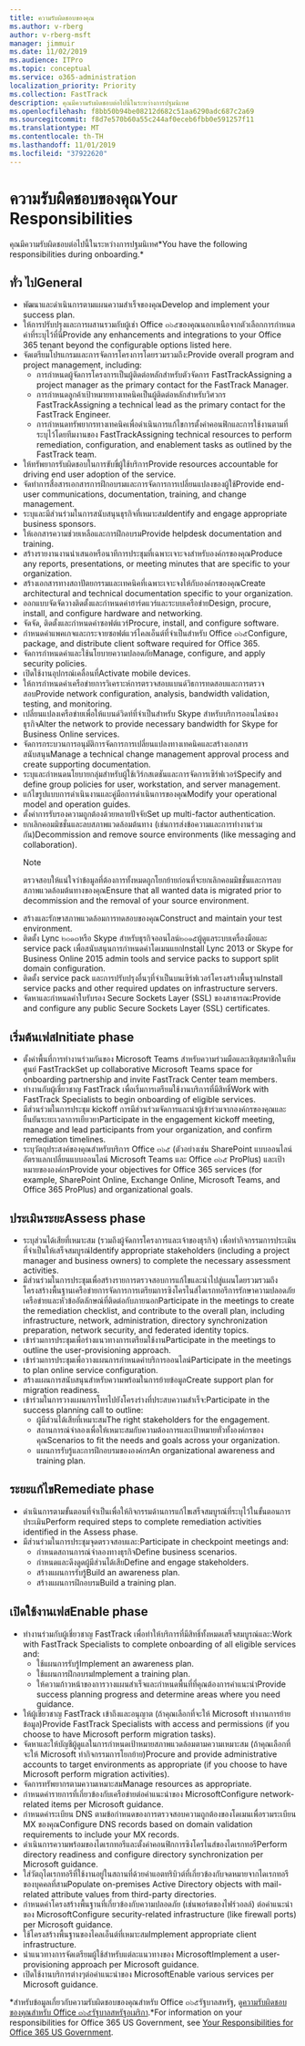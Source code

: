 ```yaml
---
title: ความรับผิดชอบของคุณ
ms.author: v-rberg
author: v-rberg-msft
manager: jimmuir
ms.date: 11/02/2019
ms.audience: ITPro
ms.topic: conceptual
ms.service: o365-administration
localization_priority: Priority
ms.collection: FastTrack
description: คุณมีความรับผิดชอบต่อไปนี้ในระหว่างการปฐมนิเทศ
ms.openlocfilehash: f8bb50b94be08212d682c51aa6290adc687c2a69
ms.sourcegitcommit: f8d7e570b60a55c244af0eceb6fbb0e591257f11
ms.translationtype: MT
ms.contentlocale: th-TH
ms.lasthandoff: 11/01/2019
ms.locfileid: "37922620"
---
```

# <a name="your-responsibilities"></a><span data-ttu-id="8bf07-103">ความรับผิดชอบของคุณ</span><span class="sxs-lookup"><span data-stu-id="8bf07-103">Your Responsibilities</span></span>

<span data-ttu-id="8bf07-104">คุณมีความรับผิดชอบต่อไปนี้ในระหว่างการปฐมนิเทศ\*</span><span class="sxs-lookup"><span data-stu-id="8bf07-104">You have the following responsibilities during onboarding.\*</span></span>
  
## <a name="general"></a><span data-ttu-id="8bf07-105">ทั่ว ไป</span><span class="sxs-lookup"><span data-stu-id="8bf07-105">General</span></span>

- <span data-ttu-id="8bf07-106">พัฒนาและดำเนินการตามแผนความสำเร็จของคุณ</span><span class="sxs-lookup"><span data-stu-id="8bf07-106">Develop and implement your success plan.</span></span>
- <span data-ttu-id="8bf07-107">ให้การปรับปรุงและการผสานรวมกับผู้เช่า Office ๓๖๕ของคุณนอกเหนือจากตัวเลือกการกำหนดค่าที่ระบุไว้ที่นี่</span><span class="sxs-lookup"><span data-stu-id="8bf07-107">Provide any enhancements and integrations to your Office 365 tenant beyond the configurable options listed here.</span></span>  
- <span data-ttu-id="8bf07-108">จัดเตรียมโปรแกรมและการจัดการโครงการโดยรวมรวมถึง:</span><span class="sxs-lookup"><span data-stu-id="8bf07-108">Provide overall program and project management, including:</span></span> 
  - <span data-ttu-id="8bf07-109">การกำหนดผู้จัดการโครงการเป็นผู้ติดต่อหลักสำหรับตัวจัดการ FastTrack</span><span class="sxs-lookup"><span data-stu-id="8bf07-109">Assigning a project manager as the primary contact for the FastTrack Manager.</span></span>
  - <span data-ttu-id="8bf07-110">การกำหนดลูกค้าเป้าหมายทางเทคนิคเป็นผู้ติดต่อหลักสำหรับวิศวกร FastTrack</span><span class="sxs-lookup"><span data-stu-id="8bf07-110">Assigning a technical lead as the primary contact for the FastTrack Engineer.</span></span>
  - <span data-ttu-id="8bf07-111">การกำหนดทรัพยากรทางเทคนิคเพื่อดำเนินการแก้ไขการตั้งค่าคอนฟิกและการใช้งานตามที่ระบุไว้โดยทีมงานของ FastTrack</span><span class="sxs-lookup"><span data-stu-id="8bf07-111">Assigning technical resources to perform remediation, configuration, and enablement tasks as outlined by the FastTrack team.</span></span> 
- <span data-ttu-id="8bf07-112">ให้ทรัพยากรรับผิดชอบในการขับขี่ผู้ใช้บริการ</span><span class="sxs-lookup"><span data-stu-id="8bf07-112">Provide resources accountable for driving end user adoption of the service.</span></span> 
- <span data-ttu-id="8bf07-113">จัดทำการสื่อสารเอกสารการฝึกอบรมและการจัดการการเปลี่ยนแปลงของผู้ใช้</span><span class="sxs-lookup"><span data-stu-id="8bf07-113">Provide end-user communications, documentation, training, and change management.</span></span>
- <span data-ttu-id="8bf07-114">ระบุและมีส่วนร่วมในการสนับสนุนธุรกิจที่เหมาะสม</span><span class="sxs-lookup"><span data-stu-id="8bf07-114">Identify and engage appropriate business sponsors.</span></span>  
- <span data-ttu-id="8bf07-115">ให้เอกสารความช่วยเหลือและการฝึกอบรม</span><span class="sxs-lookup"><span data-stu-id="8bf07-115">Provide helpdesk documentation and training.</span></span>  
- <span data-ttu-id="8bf07-116">สร้างรายงานงานนำเสนอหรือนาทีการประชุมที่เฉพาะเจาะจงสำหรับองค์กรของคุณ</span><span class="sxs-lookup"><span data-stu-id="8bf07-116">Produce any reports, presentations, or meeting minutes that are specific to your organization.</span></span> 
- <span data-ttu-id="8bf07-117">สร้างเอกสารทางสถาปัตยกรรมและเทคนิคที่เฉพาะเจาะจงให้กับองค์กรของคุณ</span><span class="sxs-lookup"><span data-stu-id="8bf07-117">Create architectural and technical documentation specific to your organization.</span></span>   
- <span data-ttu-id="8bf07-118">ออกแบบจัดจัดวางติดตั้งและกำหนดค่าฮาร์ดแวร์และระบบเครือข่าย</span><span class="sxs-lookup"><span data-stu-id="8bf07-118">Design, procure, install, and configure hardware and networking.</span></span>   
- <span data-ttu-id="8bf07-119">จัดจัด, ติดตั้งและกำหนดค่าซอฟต์แวร์</span><span class="sxs-lookup"><span data-stu-id="8bf07-119">Procure, install, and configure software.</span></span>  
- <span data-ttu-id="8bf07-120">กำหนดค่าแพคเกจและกระจายซอฟต์แวร์ไคลเอ็นต์ที่จำเป็นสำหรับ Office ๓๖๕</span><span class="sxs-lookup"><span data-stu-id="8bf07-120">Configure, package, and distribute client software required for Office 365.</span></span>  
- <span data-ttu-id="8bf07-121">จัดการกำหนดค่าและใช้นโยบายความปลอดภัย</span><span class="sxs-lookup"><span data-stu-id="8bf07-121">Manage, configure, and apply security policies.</span></span>
- <span data-ttu-id="8bf07-122">เปิดใช้งานอุปกรณ์เคลื่อนที่</span><span class="sxs-lookup"><span data-stu-id="8bf07-122">Activate mobile devices.</span></span>
- <span data-ttu-id="8bf07-123">ให้การกำหนดค่าเครือข่ายการวิเคราะห์การตรวจสอบแบนด์วิธการทดสอบและการตรวจสอบ</span><span class="sxs-lookup"><span data-stu-id="8bf07-123">Provide network configuration, analysis, bandwidth validation, testing, and monitoring.</span></span> 
- <span data-ttu-id="8bf07-124">เปลี่ยนแปลงเครือข่ายเพื่อให้แบนด์วิดท์ที่จำเป็นสำหรับ Skype สำหรับบริการออนไลน์ของธุรกิจ</span><span class="sxs-lookup"><span data-stu-id="8bf07-124">Alter the network to provide necessary bandwidth for Skype for Business Online services.</span></span> 
- <span data-ttu-id="8bf07-125">จัดการกระบวนการอนุมัติการจัดการการเปลี่ยนแปลงทางเทคนิคและสร้างเอกสารสนับสนุน</span><span class="sxs-lookup"><span data-stu-id="8bf07-125">Manage a technical change management approval process and create supporting documentation.</span></span>  
- <span data-ttu-id="8bf07-126">ระบุและกำหนดนโยบายกลุ่มสำหรับผู้ใช้เวิร์กสเตชันและการจัดการเซิร์ฟเวอร์</span><span class="sxs-lookup"><span data-stu-id="8bf07-126">Specify and define group policies for user, workstation, and server management.</span></span> 
- <span data-ttu-id="8bf07-127">แก้ไขรูปแบบการดำเนินงานและคู่มือการดำเนินการของคุณ</span><span class="sxs-lookup"><span data-stu-id="8bf07-127">Modify your operational model and operation guides.</span></span> 
- <span data-ttu-id="8bf07-128">ตั้งค่าการรับรองความถูกต้องด้วยหลายปัจจัย</span><span class="sxs-lookup"><span data-stu-id="8bf07-128">Set up multi-factor authentication.</span></span>  
- <span data-ttu-id="8bf07-129">ยกเลิกคอมมิชชั่นและลบสภาพแวดล้อมต้นทาง (เช่นการส่งข้อความและการทำงานร่วมกัน)</span><span class="sxs-lookup"><span data-stu-id="8bf07-129">Decommission and remove source environments (like messaging and collaboration).</span></span> 
    > [!NOTE]
    > <span data-ttu-id="8bf07-130">ตรวจสอบให้แน่ใจว่าข้อมูลที่ต้องการทั้งหมดถูกโยกย้ายก่อนที่จะยกเลิกคอมมิชชั่นและการลบสภาพแวดล้อมต้นทางของคุณ</span><span class="sxs-lookup"><span data-stu-id="8bf07-130">Ensure that all wanted data is migrated prior to decommission and the removal of your source environment.</span></span> 
- <span data-ttu-id="8bf07-131">สร้างและรักษาสภาพแวดล้อมการทดสอบของคุณ</span><span class="sxs-lookup"><span data-stu-id="8bf07-131">Construct and maintain your test environment.</span></span>  
- <span data-ttu-id="8bf07-132">ติดตั้ง Lync ๒๐๑๓หรือ Skype สำหรับธุรกิจออนไลน์๒๐๑๕ผู้ดูแลระบบเครื่องมือและ service pack เพื่อสนับสนุนการกำหนดค่าโดเมนแยก</span><span class="sxs-lookup"><span data-stu-id="8bf07-132">Install Lync 2013 or Skype for Business Online 2015 admin tools and service packs to support split domain configuration.</span></span>
- <span data-ttu-id="8bf07-133">ติดตั้ง service pack และการปรับปรุงอื่นๆที่จำเป็นบนเซิร์ฟเวอร์โครงสร้างพื้นฐาน</span><span class="sxs-lookup"><span data-stu-id="8bf07-133">Install service packs and other required updates on infrastructure servers.</span></span> 
- <span data-ttu-id="8bf07-134">จัดหาและกำหนดค่าใบรับรอง Secure Sockets Layer (SSL) ของสาธารณะ</span><span class="sxs-lookup"><span data-stu-id="8bf07-134">Provide and configure any public Secure Sockets Layer (SSL) certificates.</span></span> 
    
## <a name="initiate-phase"></a><span data-ttu-id="8bf07-135">เริ่มต้นเฟส</span><span class="sxs-lookup"><span data-stu-id="8bf07-135">Initiate phase</span></span>

- <span data-ttu-id="8bf07-136">ตั้งค่าพื้นที่การทำงานร่วมกันของ Microsoft Teams สำหรับความร่วมมือและเชิญสมาชิกในทีมศูนย์ FastTrack</span><span class="sxs-lookup"><span data-stu-id="8bf07-136">Set up collaborative Microsoft Teams space for onboarding partnership and invite FastTrack Center team members.</span></span>   
- <span data-ttu-id="8bf07-137">ทำงานกับผู้เชี่ยวชาญ FastTrack เพื่อเริ่มการเตรียมใช้งานบริการที่มีสิทธิ์</span><span class="sxs-lookup"><span data-stu-id="8bf07-137">Work with FastTrack Specialists to begin onboarding of eligible services.</span></span>    
- <span data-ttu-id="8bf07-138">มีส่วนร่วมในการประชุม kickoff การมีส่วนร่วมจัดการและนำผู้เข้าร่วมจากองค์กรของคุณและยืนยันระยะเวลาการเยียวยา</span><span class="sxs-lookup"><span data-stu-id="8bf07-138">Participate in the engagement kickoff meeting, manage and lead participants from your organization, and confirm remediation timelines.</span></span>   
- <span data-ttu-id="8bf07-139">ระบุวัตถุประสงค์ของคุณสำหรับบริการ Office ๓๖๕ (ตัวอย่างเช่น SharePoint แบบออนไลน์อัตราแลกเปลี่ยนแบบออนไลน์ Microsoft Teams และ Office ๓๖๕ ProPlus) และเป้าหมายขององค์กร</span><span class="sxs-lookup"><span data-stu-id="8bf07-139">Provide your objectives for Office 365 services (for example, SharePoint Online, Exchange Online, Microsoft Teams, and Office 365 ProPlus) and organizational goals.</span></span>
    
## <a name="assess-phase"></a><span data-ttu-id="8bf07-140">ประเมินระยะ</span><span class="sxs-lookup"><span data-stu-id="8bf07-140">Assess phase</span></span>

- <span data-ttu-id="8bf07-141">ระบุส่วนได้เสียที่เหมาะสม (รวมถึงผู้จัดการโครงการและเจ้าของธุรกิจ) เพื่อทำกิจกรรมการประเมินที่จำเป็นให้เสร็จสมบูรณ์</span><span class="sxs-lookup"><span data-stu-id="8bf07-141">Identify appropriate stakeholders (including a project manager and business owners) to complete the necessary assessment activities.</span></span>    
- <span data-ttu-id="8bf07-142">มีส่วนร่วมในการประชุมเพื่อสร้างรายการตรวจสอบการแก้ไขและนำไปสู่แผนโดยรวมรวมถึงโครงสร้างพื้นฐานเครือข่ายการจัดการการเตรียมการซิงโครไนส์ไดเรกทอรีการรักษาความปลอดภัยเครือข่ายและหัวข้ออัตลักษณ์ที่ติดต่อกับภายนอก</span><span class="sxs-lookup"><span data-stu-id="8bf07-142">Participate in the meetings to create the remediation checklist, and contribute to the overall plan, including infrastructure, network, administration, directory synchronization preparation, network security, and federated identity topics.</span></span>   
- <span data-ttu-id="8bf07-143">เข้าร่วมการประชุมเพื่อร่างแนวทางการเตรียมใช้งาน</span><span class="sxs-lookup"><span data-stu-id="8bf07-143">Participate in the meetings to outline the user-provisioning approach.</span></span>  
- <span data-ttu-id="8bf07-144">เข้าร่วมการประชุมเพื่อวางแผนการกำหนดค่าบริการออนไลน์</span><span class="sxs-lookup"><span data-stu-id="8bf07-144">Participate in the meetings to plan online service configuration.</span></span>    
- <span data-ttu-id="8bf07-145">สร้างแผนการสนับสนุนสำหรับความพร้อมในการย้ายข้อมูล</span><span class="sxs-lookup"><span data-stu-id="8bf07-145">Create support plan for migration readiness.</span></span> 
- <span data-ttu-id="8bf07-146">เข้าร่วมในการวางแผนการโทรไปยังโครงร่างที่ประสบความสำเร็จ:</span><span class="sxs-lookup"><span data-stu-id="8bf07-146">Participate in the success planning call to outline:</span></span>   
  - <span data-ttu-id="8bf07-147">ผู้มีส่วนได้เสียที่เหมาะสม</span><span class="sxs-lookup"><span data-stu-id="8bf07-147">The right stakeholders for the engagement.</span></span>  
  - <span data-ttu-id="8bf07-148">สถานการณ์จำลองเพื่อให้เหมาะสมกับความต้องการและเป้าหมายทั่วทั้งองค์กรของคุณ</span><span class="sxs-lookup"><span data-stu-id="8bf07-148">Scenarios to fit the needs and goals across your organization.</span></span>
  - <span data-ttu-id="8bf07-149">แผนการรับรู้และการฝึกอบรมขององค์กร</span><span class="sxs-lookup"><span data-stu-id="8bf07-149">An organizational awareness and training plan.</span></span>
    
## <a name="remediate-phase"></a><span data-ttu-id="8bf07-150">ระยะแก้ไข</span><span class="sxs-lookup"><span data-stu-id="8bf07-150">Remediate phase</span></span>

- <span data-ttu-id="8bf07-151">ดำเนินการตามขั้นตอนที่จำเป็นเพื่อให้กิจกรรมด้านการแก้ไขเสร็จสมบูรณ์ที่ระบุไว้ในขั้นตอนการประเมิน</span><span class="sxs-lookup"><span data-stu-id="8bf07-151">Perform required steps to complete remediation activities identified in the Assess phase.</span></span> 
- <span data-ttu-id="8bf07-152">มีส่วนร่วมในการประชุมจุดตรวจสอบและ:</span><span class="sxs-lookup"><span data-stu-id="8bf07-152">Participate in checkpoint meetings and:</span></span> 
  - <span data-ttu-id="8bf07-153">กำหนดสถานการณ์จำลองทางธุรกิจ</span><span class="sxs-lookup"><span data-stu-id="8bf07-153">Define business scenarios.</span></span>   
  - <span data-ttu-id="8bf07-154">กำหนดและดึงดูดผู้มีส่วนได้เสีย</span><span class="sxs-lookup"><span data-stu-id="8bf07-154">Define and engage stakeholders.</span></span>
  - <span data-ttu-id="8bf07-155">สร้างแผนการรับรู้</span><span class="sxs-lookup"><span data-stu-id="8bf07-155">Build an awareness plan.</span></span> 
  - <span data-ttu-id="8bf07-156">สร้างแผนการฝึกอบรม</span><span class="sxs-lookup"><span data-stu-id="8bf07-156">Build a training plan.</span></span>
    
## <a name="enable-phase"></a><span data-ttu-id="8bf07-157">เปิดใช้งานเฟส</span><span class="sxs-lookup"><span data-stu-id="8bf07-157">Enable phase</span></span>

- <span data-ttu-id="8bf07-158">ทำงานร่วมกับผู้เชี่ยวชาญ FastTrack เพื่อทำให้บริการที่มีสิทธิ์ทั้งหมดเสร็จสมบูรณ์และ:</span><span class="sxs-lookup"><span data-stu-id="8bf07-158">Work with FastTrack Specialists to complete onboarding of all eligible services and:</span></span>  
  - <span data-ttu-id="8bf07-159">ใช้แผนการรับรู้</span><span class="sxs-lookup"><span data-stu-id="8bf07-159">Implement an awareness plan.</span></span>  
  - <span data-ttu-id="8bf07-160">ใช้แผนการฝึกอบรม</span><span class="sxs-lookup"><span data-stu-id="8bf07-160">Implement a training plan.</span></span> 
  - <span data-ttu-id="8bf07-161">ให้ความก้าวหน้าของการวางแผนสำเร็จและกำหนดพื้นที่ที่คุณต้องการคำแนะนำ</span><span class="sxs-lookup"><span data-stu-id="8bf07-161">Provide success planning progress and determine areas where you need guidance.</span></span>
- <span data-ttu-id="8bf07-162">ให้ผู้เชี่ยวชาญ FastTrack เข้าถึงและอนุญาต (ถ้าคุณเลือกที่จะให้ Microsoft ทำงานการย้ายข้อมูล)</span><span class="sxs-lookup"><span data-stu-id="8bf07-162">Provide FastTrack Specialists with access and permissions (if you choose to have Microsoft perform migration tasks).</span></span>  
- <span data-ttu-id="8bf07-163">จัดหาและให้บัญชีผู้ดูแลในการกำหนดเป้าหมายสภาพแวดล้อมตามความเหมาะสม (ถ้าคุณเลือกที่จะให้ Microsoft ทำกิจกรรมการโยกย้าย)</span><span class="sxs-lookup"><span data-stu-id="8bf07-163">Procure and provide administrative accounts to target environments as appropriate (if you choose to have Microsoft perform migration activities).</span></span>   
- <span data-ttu-id="8bf07-164">จัดการทรัพยากรตามความเหมาะสม</span><span class="sxs-lookup"><span data-stu-id="8bf07-164">Manage resources as appropriate.</span></span>   
- <span data-ttu-id="8bf07-165">กำหนดค่ารายการที่เกี่ยวข้องกับเครือข่ายต่อคำแนะนำของ Microsoft</span><span class="sxs-lookup"><span data-stu-id="8bf07-165">Configure network-related items per Microsoft guidance.</span></span>  
- <span data-ttu-id="8bf07-166">กำหนดค่าระเบียน DNS ตามข้อกำหนดของการตรวจสอบความถูกต้องของโดเมนเพื่อรวมระเบียน MX ของคุณ</span><span class="sxs-lookup"><span data-stu-id="8bf07-166">Configure DNS records based on domain validation requirements to include your MX records.</span></span>   
- <span data-ttu-id="8bf07-167">ดำเนินการความพร้อมของไดเรกทอรีและตั้งค่าคอนฟิกการซิงโครไนส์ของไดเรกทอรี</span><span class="sxs-lookup"><span data-stu-id="8bf07-167">Perform directory readiness and configure directory synchronization per Microsoft guidance.</span></span>
- <span data-ttu-id="8bf07-168">ใส่วัตถุไดเรกทอรีที่ใช้งานอยู่ในสถานที่ด้วยค่าแอตทริบิวต์ที่เกี่ยวข้องกับจดหมายจากไดเรกทอรีของบุคคลที่สาม</span><span class="sxs-lookup"><span data-stu-id="8bf07-168">Populate on-premises Active Directory objects with mail-related attribute values from third-party directories.</span></span>   
- <span data-ttu-id="8bf07-169">กำหนดค่าโครงสร้างพื้นฐานที่เกี่ยวข้องกับความปลอดภัย (เช่นพอร์ตของไฟร์วอลล์) ต่อคำแนะนำของ Microsoft</span><span class="sxs-lookup"><span data-stu-id="8bf07-169">Configure security-related infrastructure (like firewall ports) per Microsoft guidance.</span></span>
- <span data-ttu-id="8bf07-170">ใช้โครงสร้างพื้นฐานของไคลเอ็นต์ที่เหมาะสม</span><span class="sxs-lookup"><span data-stu-id="8bf07-170">Implement appropriate client infrastructure.</span></span>  
- <span data-ttu-id="8bf07-171">นำแนวทางการจัดเตรียมผู้ใช้สำหรับแต่ละแนวทางของ Microsoft</span><span class="sxs-lookup"><span data-stu-id="8bf07-171">Implement a user-provisioning approach per Microsoft guidance.</span></span>  
- <span data-ttu-id="8bf07-172">เปิดใช้งานบริการต่างๆต่อคำแนะนำของ Microsoft</span><span class="sxs-lookup"><span data-stu-id="8bf07-172">Enable various services per Microsoft guidance.</span></span>  
    
<span data-ttu-id="8bf07-173">\*สำหรับข้อมูลเกี่ยวกับความรับผิดชอบของคุณสำหรับ Office ๓๖๕รัฐบาลสหรัฐ, ดู[ความรับผิดชอบของคุณสำหรับ Office ๓๖๕รัฐบาลสหรัฐอเมริกา](US-Gov-appendix-your-responsibilities.md).</span><span class="sxs-lookup"><span data-stu-id="8bf07-173">\*For information on your responsibilities for Office 365 US Government, see [Your Responsibilities for Office 365 US Government](US-Gov-appendix-your-responsibilities.md).</span></span>
  

